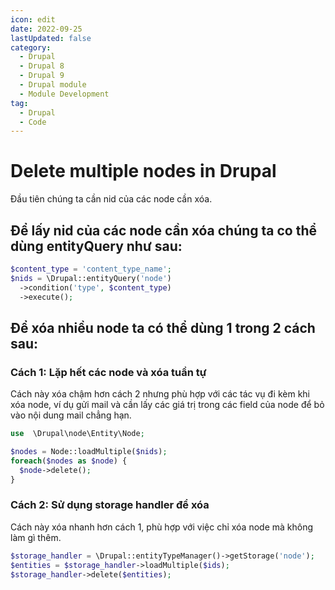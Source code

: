 ```yaml
---
icon: edit
date: 2022-09-25
lastUpdated: false
category:
  - Drupal
  - Drupal 8
  - Drupal 9
  - Drupal module
  - Module Development
tag:
  - Drupal
  - Code
---
```


# Delete multiple nodes in Drupal

Đầu tiên chúng ta cần nid của các node cần xóa.
## Để lấy nid của các node cần xóa chúng ta co thể dùng entityQuery như sau:

```php
$content_type = 'content_type_name';
$nids = \Drupal::entityQuery('node')
  ->condition('type', $content_type)
  ->execute();
```

## Để xóa nhiều node ta có thể dùng 1 trong 2 cách sau:

### Cách 1: Lặp hết các node và xóa tuần tự
Cách này xóa chậm hơn cách 2 nhưng phù hợp với các tác vụ đi kèm khi xóa node, ví dụ gửi mail và cần lấy các giá trị trong các field của node để bỏ vào nội dung mail chẳng hạn.

```php
use  \Drupal\node\Entity\Node;

$nodes = Node::loadMultiple($nids);
foreach($nodes as $node) {
  $node->delete();
}
```

### Cách 2: Sử dụng storage handler để xóa
Cách này xóa nhanh hơn cách 1, phù hợp với việc chỉ xóa node mà không làm gì thêm.

```php
$storage_handler = \Drupal::entityTypeManager()->getStorage('node');
$entities = $storage_handler->loadMultiple($ids);
$storage_handler->delete($entities);
```